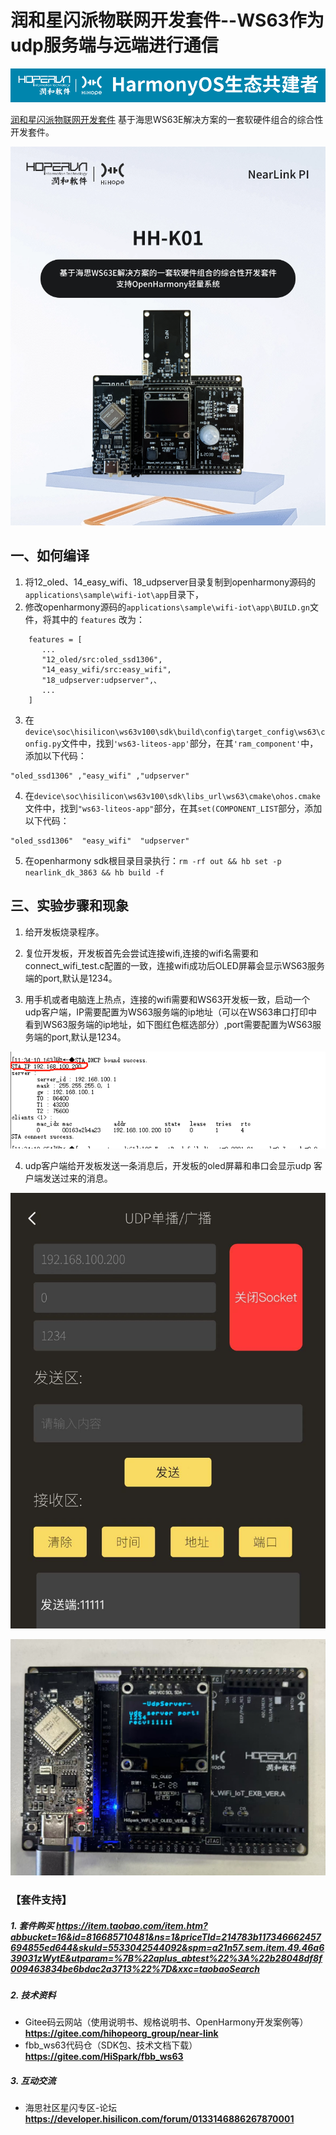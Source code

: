 # 润和星闪派物联网开发套件--WS63作为udp服务端与远端进行通信

![hihope_illustration](../../Image/hihope_illustration.png)

[润和星闪派物联网开发套件](https://item.taobao.com/item.htm?abbucket=16&id=816685710481&ns=1&priceTId=214783b117346662457694855ed644&skuId=5533042544092&spm=a21n57.sem.item.49.46a639031zWytE&utparam=%7B%22aplus_abtest%22%3A%22b28048df8f009463834be6bdac2a3713%22%7D&xxc=taobaoSearch) 基于海思WS63E解决方案的一套软硬件组合的综合性开发套件。

![wifi_iot](../../Image/HH-K01.png)



## 一、如何编译

1. 将12_oled、14_easy_wifi、18_udpserver目录复制到openharmony源码的`applications\sample\wifi-iot\app`目录下，
2. 修改openharmony源码的`applications\sample\wifi-iot\app\BUILD.gn`文件，将其中的 `features` 改为：
```
    features = [
       ...
       "12_oled/src:oled_ssd1306",
       "14_easy_wifi/src:easy_wifi",
       "18_udpserver:udpserver",、
       ...
    ]
```
3. 在`device\soc\hisilicon\ws63v100\sdk\build\config\target_config\ws63\config.py`文件中，找到`'ws63-liteos-app'`部分，在其`'ram_component'`中，添加以下代码：
```
"oled_ssd1306" ,"easy_wifi" ,"udpserver"
```

4. 在`device\soc\hisilicon\ws63v100\sdk\libs_url\ws63\cmake\ohos.cmake`文件中，找到`"ws63-liteos-app"`部分，在其`set(COMPONENT_LIST`部分，添加以下代码：
```
"oled_ssd1306"  "easy_wifi"  "udpserver"
```
5. 在openharmony sdk根目录目录执行：`rm -rf out && hb set -p nearlink_dk_3863 && hb build -f`


## 三、实验步骤和现象

1. 给开发板烧录程序。

2. 复位开发板，开发板首先会尝试连接wifi,连接的wifi名需要和connect_wifi_test.c配置的一致，连接wifi成功后OLED屏幕会显示WS63服务端的port,默认是1234。

3. 用手机或者电脑连上热点，连接的wifi需要和WS63开发板一致，启动一个udp客户端，IP需要配置为WS63服务端的ip地址（可以在WS63串口打印中看到WS63服务端的ip地址，如下图红色框选部分）,port需要配置为WS63服务端的port,默认是1234。

  ![image-1](./../../Image/18_uspserver/image-1.png)

4. udp客户端给开发板发送一条消息后，开发板的oled屏幕和串口会显示udp 客户端发送过来的消息。

  ![iamge-2](./../../Image/18_uspserver/image-2.jpg)

  ![iamge-3](./../../Image/18_uspserver/image-3.jpg)


### 【套件支持】

##### 1. 套件购买  https://item.taobao.com/item.htm?abbucket=16&id=816685710481&ns=1&priceTId=214783b117346662457694855ed644&skuId=5533042544092&spm=a21n57.sem.item.49.46a639031zWytE&utparam=%7B%22aplus_abtest%22%3A%22b28048df8f009463834be6bdac2a3713%22%7D&xxc=taobaoSearch

##### 2. 技术资料

- Gitee码云网站（使用说明书、规格说明书、OpenHarmony开发案例等） **https://gitee.com/hihopeorg_group/near-link**
- fbb_ws63代码仓（SDK包、技术文档下载）**https://gitee.com/HiSpark/fbb_ws63**

##### 3. 互动交流
- 海思社区星闪专区-论坛 **https://developer.hisilicon.com/forum/0133146886267870001**

